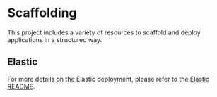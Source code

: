 # Scaffolding

This project includes a variety of resources to scaffold and deploy applications in a structured way.

## Elastic

For more details on the Elastic deployment, please refer to the [Elastic README](elastic/Readme-es.md).
